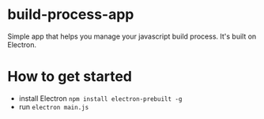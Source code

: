 # build-process-app

Simple app that helps you manage your javascript build process. It's built on Electron.

# How to get started

* install Electron `npm install electron-prebuilt -g`
* run `electron main.js`
